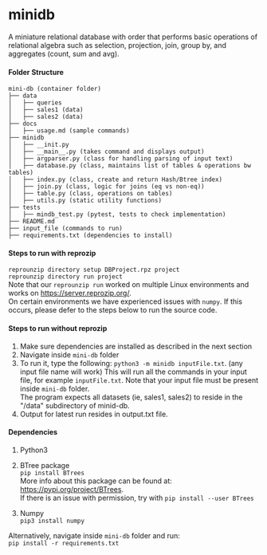 # minidb
A miniature relational database with order that performs basic operations of relational 
algebra such as selection, projection, join, group by, and aggregates (count, sum and avg).

#### Folder Structure
```
mini-db (container folder)
├── data
│   ├── queries
│   ├── sales1 (data)
│   ├── sales2 (data)
├── docs
│   ├── usage.md (sample commands)
├── minidb
│   ├── __init.py 
│   ├── __main__.py (takes command and displays output)
│   ├── argparser.py (class for handling parsing of input text)
│   ├── database.py (class, maintains list of tables & operations bw tables)
│   ├── index.py (class, create and return Hash/Btree index)
│   ├── join.py (class, logic for joins (eq vs non-eq))
│   ├── table.py (class, operations on tables)
│   ├── utils.py (static utility functions)
├── tests
│   ├── mindb_test.py (pytest, tests to check implementation)
├── README.md
├── input_file (commands to run)
├── requirements.txt (dependencies to install)
```
#### Steps to run with reprozip  
```reprounzip directory setup DBProject.rpz project```  
```reprounzip directory run project```  
Note that our ```reprounzip run``` worked on multiple Linux environments and works on https://server.reprozip.org/.  
On certain environments we have experienced issues with ```numpy```. If this occurs, please defer to the steps below to run the source code.
#### Steps to run without reprozip
1. Make sure dependencies are installed as described in the next section
2. Navigate inside ```mini-db``` folder
3. To run it, type the following:
```python3 -m minidb inputFile.txt```. 
(any input file name will work)
This will run all the commands in your input file, for example ```inputFile.txt```. 
Note that your input file must be present inside ```mini-db``` folder.  
The program expects all datasets (ie, sales1, sales2) to reside in the "/data" subdirectory of minid-db.
4. Output for latest run resides in output.txt file.
#### Dependencies
1. Python3
2. BTree package\
```pip install BTrees```\
More info about this package can be found at: https://pypi.org/project/BTrees. \
If there is an issue with permission, try with ```pip install --user BTrees```

3. Numpy\
```pip3 install numpy```

Alternatively, navigate inside ```mini-db``` folder and run:\
```pip install -r requirements.txt```
